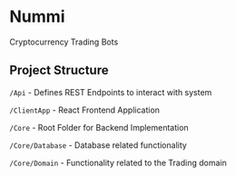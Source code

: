 # Nummi
Cryptocurrency Trading Bots

## Project Structure
`/Api` - Defines REST Endpoints to interact with system

`/ClientApp` - React Frontend Application

`/Core` - Root Folder for Backend Implementation

`/Core/Database` - Database related functionality

`/Core/Domain` - Functionality related to the Trading domain
